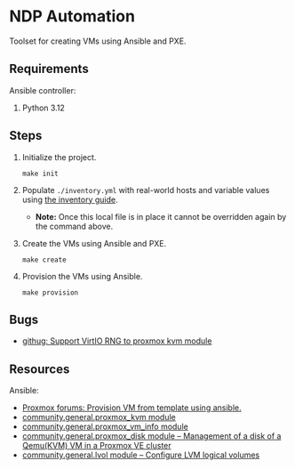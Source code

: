 # NDP Automation

Toolset for creating VMs using Ansible and PXE.

## Requirements

Ansible controller:
1. Python 3.12

## Steps
1. Initialize the project.

   ```console
   make init
   ```
1. Populate `./inventory.yml` with real-world hosts and variable values using [the inventory guide](./docs/inventory/README.md).
   * **Note:** Once this local file is in place it cannot be overridden again by the command above.
1. Create the VMs using Ansible and PXE.

   ```console
   make create
   ```
1. Provision the VMs using Ansible.

   ```console
   make provision
   ```

## Bugs

* [githug: Support VirtIO RNG to proxmox kvm module](https://github.com/ansible-collections/community.proxmox/issues/87)

## Resources

Ansible:
* [Proxmox forums: Provision VM from template using ansible.](https://forum.proxmox.com/threads/provision-vm-from-template-using-ansible.130596/)
* [community.general.proxmox_kvm module](https://docs.ansible.com/ansible/latest/collections/community/general/proxmox_kvm_module.html)
* [community.general.proxmox_vm_info module](https://docs.ansible.com/ansible/latest/collections/community/general/proxmox_vm_info_module.html)
* [community.general.proxmox_disk module – Management of a disk of a Qemu(KVM) VM in a Proxmox VE cluster](https://docs.ansible.com/ansible/latest/collections/community/general/proxmox_disk_module.html)
* [community.general.lvol module – Configure LVM logical volumes](https://docs.ansible.com/ansible/latest/collections/community/general/lvol_module.html)

